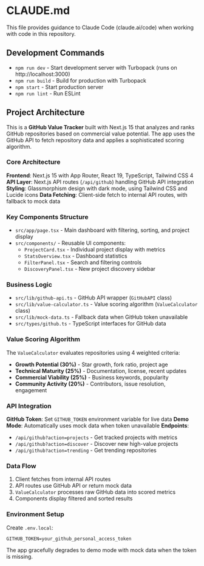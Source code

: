 # CLAUDE.md

This file provides guidance to Claude Code (claude.ai/code) when working with code in this repository.

## Development Commands

- `npm run dev` - Start development server with Turbopack (runs on http://localhost:3000)
- `npm run build` - Build for production with Turbopack 
- `npm start` - Start production server
- `npm run lint` - Run ESLint

## Project Architecture

This is a **GitHub Value Tracker** built with Next.js 15 that analyzes and ranks GitHub repositories based on commercial value potential. The app uses the GitHub API to fetch repository data and applies a sophisticated scoring algorithm.

### Core Architecture

**Frontend**: Next.js 15 with App Router, React 19, TypeScript, Tailwind CSS 4
**API Layer**: Next.js API routes (`/api/github`) handling GitHub API integration
**Styling**: Glassmorphism design with dark mode, using Tailwind CSS and Lucide icons
**Data Fetching**: Client-side fetch to internal API routes, with fallback to mock data

### Key Components Structure

- `src/app/page.tsx` - Main dashboard with filtering, sorting, and project display
- `src/components/` - Reusable UI components:
  - `ProjectCard.tsx` - Individual project display with metrics
  - `StatsOverview.tsx` - Dashboard statistics
  - `FilterPanel.tsx` - Search and filtering controls  
  - `DiscoveryPanel.tsx` - New project discovery sidebar

### Business Logic

- `src/lib/github-api.ts` - GitHub API wrapper (`GitHubAPI` class)
- `src/lib/value-calculator.ts` - Value scoring algorithm (`ValueCalculator` class)
- `src/lib/mock-data.ts` - Fallback data when GitHub token unavailable
- `src/types/github.ts` - TypeScript interfaces for GitHub data

### Value Scoring Algorithm

The `ValueCalculator` evaluates repositories using 4 weighted criteria:
- **Growth Potential (30%)** - Star growth, fork ratio, project age
- **Technical Maturity (25%)** - Documentation, license, recent updates
- **Commercial Viability (25%)** - Business keywords, popularity 
- **Community Activity (20%)** - Contributors, issue resolution, engagement

### API Integration

**GitHub Token**: Set `GITHUB_TOKEN` environment variable for live data
**Demo Mode**: Automatically uses mock data when token unavailable
**Endpoints**: 
- `/api/github?action=projects` - Get tracked projects with metrics
- `/api/github?action=discover` - Discover new high-value projects
- `/api/github?action=trending` - Get trending repositories

### Data Flow

1. Client fetches from internal API routes
2. API routes use GitHub API or return mock data  
3. `ValueCalculator` processes raw GitHub data into scored metrics
4. Components display filtered and sorted results

### Environment Setup

Create `.env.local`:
```
GITHUB_TOKEN=your_github_personal_access_token
```

The app gracefully degrades to demo mode with mock data when the token is missing.